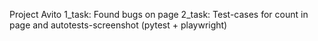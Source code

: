 Project Avito
1_task: Found bugs on page
2_task: Test-cases for count in page and autotests-screenshot (pytest + playwright)

